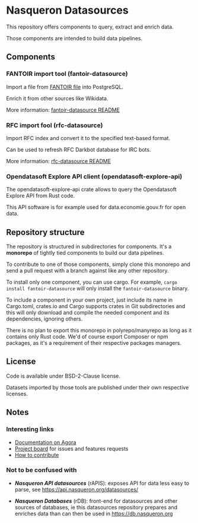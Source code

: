 # Nasqueron Datasources

This repository offers components to query, extract and enrich data.

Those components are intended to build data pipelines.

## Components

### FANTOIR import tool (fantoir-datasource)

Import a file from [FANTOIR file][1] into PostgreSQL.

Enrich it from other sources like Wikidata.

More information: [fantoir-datasource README](fantoir-datasource/README.md)

### RFC import fool (rfc-datasource)

Import RFC index and convert it to the specified text-based format.

Can be used to refresh RFC Darkbot database for IRC bots.

More information: [rfc-datasource README](rfc-datasource/README.md)

### Opendatasoft Explore API client (opendatasoft-explore-api)

The opendatasoft-explore-api crate allows to query the Opendatasoft Explore API from Rust code.

This API software is for example used for data.economie.gouv.fr for open data.

## Repository structure

The repository is structured in subdirectories for components.
It's a **monorepo** of tightly tied components to build our data pipelines.

To contribute to one of those components, simply clone this monorepo
and send a pull request with a branch against like any other repository.

To install only one component, you can use cargo. For example,
`cargo install fantoir-datasource` will only install the
`fantoir-datasource` binary.

To include a component in your own project, just include its name in Cargo.toml,
crates.io and Cargo supports crates in Git subdirectories and this will only
download and compile the needed component and its dependencies, ignoring others.

There is no plan to export this monorepo in polyrepo/manyrepo as long as
it contains only Rust code. We'd of course export Composer or npm packages,
as it's a requirement of their respective packages managers.

## License

Code is available under BSD-2-Clause license.

Datasets imported by those tools are published under their own respective licenses.

## Notes

### Interesting links

  * [Documentation on Agora](https://agora.nasqueron.org/Nasqueron_Datasources)
  * [Project board](https://devcentral.nasqueron.org/project/view/6/) for issues and features requests
  * [How to contribute](https://agora.nasqueron.org/How_to_contribute_code)

### Not to be confused with

  * ***Nasqueron API datasources*** (rAPIS): exposes API for data
    less easy to parse, see https://api.nasqueron.org/datasources/

  * ***Nasqueron Databases*** (rDB): front-end for datasources and
    other sources of databases, ie this datasources repository
    prepares and enriches data than can then be used in https://db.nasqueron.org


[1]: <https://data.economie.gouv.fr/explore/dataset/fichier-fantoir-des-voies-et-lieux-dits/information/> "FANTOIR sur data.economie.gouv.fr"
